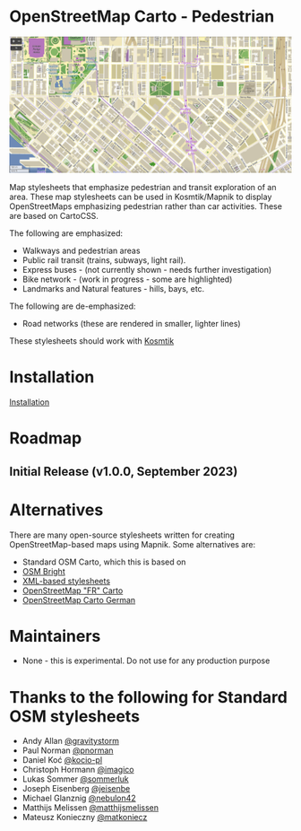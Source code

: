 # OpenStreetMap Carto - Pedestrian

![screenshot](https://github.com/corb555/openstreetmap-carto-walking/blob/1fe3b736e584b62f742cadb9c64ec72148f3dbe2/seattle_z16.png)

Map stylesheets that emphasize pedestrian and transit exploration of an area.  These map stylesheets can be 
used in Kosmtik/Mapnik to display OpenStreetMaps emphasizing pedestrian rather than car activities.  These are based on 
CartoCSS.

The following are emphasized:
* Walkways and pedestrian areas
* Public rail transit (trains, subways, light rail). 
* Express buses - (not currently shown - needs further investigation)
* Bike network - (work in progress - some are highlighted)
* Landmarks and Natural features - hills, bays, etc.

The following are de-emphasized:
* Road networks (these are rendered in smaller, lighter lines)

These stylesheets should work with [Kosmtik](https://github.com/kosmtik/kosmtik)

# Installation

[Installation](https://github.com/corb555/openstreetmap-carto-walking/blob/3c235f1ebef4ce4ac0e1ef6099e09885d8afbace/INSTALL.md)

# Roadmap

## Initial Release (v1.0.0, September 2023)


# Alternatives

There are many open-source stylesheets written for creating OpenStreetMap-based
maps using Mapnik. Some alternatives are:

* Standard OSM Carto, which this is based on
* [OSM Bright](https://github.com/mapbox/osm-bright)
* [XML-based stylesheets](https://github.com/openstreetmap/mapnik-stylesheets)
* [OpenStreetMap "FR" Carto](https://github.com/cquest/osmfr-cartocss)
* [OpenStreetMap Carto German](https://github.com/giggls/openstreetmap-carto-de)

# Maintainers
* None - this is experimental.  Do not use for any production purpose

# Thanks to the following for Standard OSM stylesheets

* Andy Allan [@gravitystorm](https://github.com/gravitystorm)
* Paul Norman [@pnorman](https://github.com/pnorman)
* Daniel Koć [@kocio-pl](https://github.com/kocio-pl)
* Christoph Hormann [@imagico](https://github.com/imagico)
* Lukas Sommer [@sommerluk](https://github.com/sommerluk)
* Joseph Eisenberg [@jeisenbe](https://github.com/jeisenbe)
* Michael Glanznig [@nebulon42](https://github.com/nebulon42)
* Matthijs Melissen [@matthijsmelissen](https://github.com/matthijsmelissen)
* Mateusz Konieczny [@matkoniecz](https://github.com/matkoniecz)
